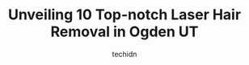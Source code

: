 ---
layout: ampstory
image: https://i0.wp.com/www.depkes.org/wp-content/uploads/2023/06/laser-hair-removal-0-in-ogden-ut-1685802547.png?resize=640,853
author: techidn
featured: false
description: Discover the impressive array of Laser Hair Removal options in Ogden UT, where you can find 10 of the largest Laser Hair Removal establishments in the area. From renowned classics to hidden 
title: Unveiling 10 Top-notch Laser Hair Removal in Ogden UT
cover:
   title: Unveiling 10 Top-notch Laser Hair Removal in Ogden UT
   subtitle: Rickpate
   background: https://www.depkes.org/wp-content/uploads/2023/06/laser-hair-removal-0-in-ogden-ut-1685802547.png

pages: 
 - layout: thirds
   top: <h1>#1 SkinSculpt MedSpa + BodyShaping</h1>
   bottom: "<p>I am so grateful for SkinSculpt! I have been seeing Michelle for over a year now and she is amazing! She remembers our conversations from the previous month and its ni</p>"
   background: https://www.depkes.org/wp-content/uploads/2023/06/laser-hair-removal-1-in-ogden-ut-1685802548.jpeg
   backgroundblur: true
 - layout: thirds
   top: <h1>#2 Mindful Women Spa</h1>
   bottom: "<p>Ive been here for Massage, but this time, we decided to take my mother here for 3  pedicures. We paid $70 for my daughter to get her toes to look over missed or just not</p>"
   background: https://www.depkes.org/wp-content/uploads/2023/06/laser-hair-removal-2-in-ogden-ut-1685802548.jpeg
   cta:
      link: https://www.depkes.org/blog/unveiling-10-top-notch-laser-hair-removal-in-ogden-ut/
      text: Unveiling 10 Top-notch Laser Hair Removal in Ogden UT
 - layout: thirds
   top: <h1>#3 Milan Laser Hair Removal</h1>
   bottom: "<p>1151 W Riverdale Rd Ste E, Riverdale, UT 84405, United States</p>"
   background: https://www.depkes.org/wp-content/uploads/2023/06/laser-hair-removal-3-in-ogden-ut-1685802548.jpeg
   cta:
      link: https://www.depkes.org/blog/unveiling-10-top-notch-laser-hair-removal-in-ogden-ut/
      text: Unveiling 10 Top-notch Laser Hair Removal in Ogden UT
 - layout: thirds
   top: <h1>#4 Ogden Lash and Wax</h1>
   bottom: "<p>1144 W 2700 N Suite 300 Unit A, Ogden, UT 84404, United States</p>"
   background: https://images.unsplash.com/photo-1534312527009-56c7016453e6?ixlib=rb-4.0.3&ixid=MnwxMjA3fDB8MHxwaG90by1wYWdlfHx8fGVufDB8fHx8&auto=format&fit=crop&w=640&h=853&q=80
   cta:
      link: https://www.depkes.org/blog/unveiling-10-top-notch-laser-hair-removal-in-ogden-ut/
      text: Unveiling 10 Top-notch Laser Hair Removal in Ogden UT
 - layout: thirds
   top: <h1>#5 a.&co. salon & spa</h1>
   bottom: "<p>2204 Washington Blvd suite a, Ogden, UT 84401, United States</p>"
   background: https://images.unsplash.com/photo-1484589065579-248aad0d8b13?ixlib=rb-4.0.3&ixid=MnwxMjA3fDB8MHxwaG90by1wYWdlfHx8fGVufDB8fHx8&auto=format&fit=crop&w=640&h=853&q=80
   cta:
      link: https://www.depkes.org/blog/unveiling-10-top-notch-laser-hair-removal-in-ogden-ut/
      text: Unveiling 10 Top-notch Laser Hair Removal in Ogden UT
 - layout: thirds
   top: <h1>#6 TimeLess Medical Spa & Weight Loss Clinic</h1>
   bottom: "<p>982 Chambers St, South Ogden, UT 84403, United States</p>"
   background: https://images.unsplash.com/photo-1518640467707-6811f4a6ab73?ixlib=rb-4.0.3&ixid=MnwxMjA3fDB8MHxwaG90by1wYWdlfHx8fGVufDB8fHx8&auto=format&fit=crop&w=640&h=853&q=80
   cta:
      link: https://www.depkes.org/blog/unveiling-10-top-notch-laser-hair-removal-in-ogden-ut/
      text: Unveiling 10 Top-notch Laser Hair Removal in Ogden UT
 - layout: thirds
   top: <h1>#7 Flawless Laser Spa</h1>
   bottom: "<p>2224 S Washington Blvd, Ogden, UT 84401, United States</p>"
   background: https://images.unsplash.com/photo-1546497974-b213c9efb599?ixlib=rb-4.0.3&ixid=MnwxMjA3fDB8MHxwaG90by1wYWdlfHx8fGVufDB8fHx8&auto=format&fit=crop&w=640&h=853&q=80
   cta:
      link: https://www.depkes.org/blog/unveiling-10-top-notch-laser-hair-removal-in-ogden-ut/
      text: Unveiling 10 Top-notch Laser Hair Removal in Ogden UT
 - layout: thirds
   middle: Continue reading...
   background: https://plus.unsplash.com/premium_photo-1664640458616-3c74f8cb4589?ixlib=rb-4.0.3&ixid=MnwxMjA3fDB8MHxwaG90by1wYWdlfHx8fGVufDB8fHx8&auto=format&fit=crop&w=640&h=853&q=80
   cta:
      link: https://www.depkes.org/blog/unveiling-10-top-notch-laser-hair-removal-in-ogden-ut/
      text: Unveiling 10 Top-notch Laser Hair Removal in Ogden UT
      
---